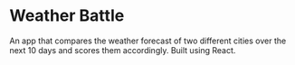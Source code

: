 # Weather Battle
An app that compares the weather forecast of two different cities over the next 10 days and scores them accordingly. Built using React. 

